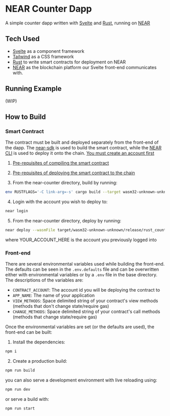 # NEAR Counter Dapp
A simple counter dapp written with [Svelte](https://svelte.dev) and [Rust](https://www.rust-lang.org), running on [NEAR](https://near.org)

## Tech Used
- [Svelte](https://svelte.dev) as a component framework
- [Tailwind](https://tailwindcss.com) as a CSS framework
- [Rust](https://www.rust-lang.org) to write smart contracts for deployment on NEAR
- [NEAR](https://near.org) as the blockchain platform our Svelte front-end communicates with.

## Running Example
(WIP)

## How to Build
### Smart Contract
The contract must be built and deployed separately from the front-end of the dapp.
The [near-sdk](https://github.com/near/near-sdk-rs) is used to build the smart contract, while the [NEAR CLI](https://docs.near.org/docs/tools/near-cli) is used to deploy it onto the chain. [You must create an account first](https://wallet.testnet.near.org/create) 
1. [Pre-requisites of compiling the smart contract](https://docs.near.org/docs/develop/contracts/rust/intro#3-step-rust-installation)

2. [Pre-requisites of deploying the smart contract to the chain](https://docs.near.org/docs/tools/near-cli#setup)

3. From the near-counter directory, build by running:
```bash
env RUSTFLAGS='-C link-arg=-s' cargo build --target wasm32-unknown-unknown --release
```

4. Login with the account you wish to deploy to:
```bash
near login
```

5. From the near-counter directory, deploy by running:
```bash
near deploy --wasmFile target/wasm32-unknown-unknown/release/rust_counter_tutorial.wasm --accountId YOUR_ACCOUNT_HERE
```
where YOUR_ACCOUNT_HERE is the account you previously logged into


### Front-end
There are several environmental variables used while building the front-end. The defaults can be seen in the ``.env.defaults`` file and can be overwritten either with environmental variables or by a ``.env`` file in the base directory. 
The descriptions of the variables are:
- ``CONTRACT_ACCOUNT``: The account id you will be deploying the contract to
- ``APP_NAME``: The name of your application
- ``VIEW_METHODS``: Space delimited string of your contract's view methods (methods that don't change state/require gas)
- ``CHANGE_METHODS``: Space delimited string of your contract's call methods (methods that change state/require gas)

Once the environmental variables are set (or the defaults are used), the front-end can be built:

1. Install the dependencies: 
```bash
npm i
```
2. Create a production build:
```bash
npm run build
```
you can also serve a development environment with live reloading using:
```bash
npm run dev
```
or serve a build with:
```bash
npm run start
```